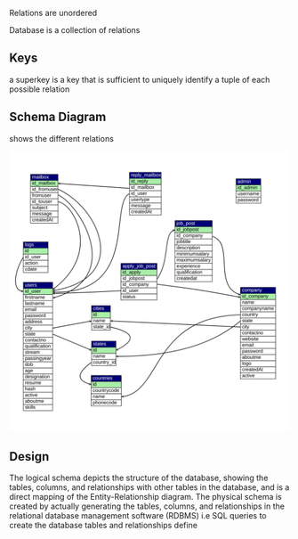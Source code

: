 Relations are unordered

Database is a collection of relations

## Keys

a superkey is a key that is sufficient to uniquely identify a tuple of each possible relation

## Schema Diagram

shows the different relations

<img src="assets/schema.svg" class = "full" />

## Design

The logical schema depicts the structure of the database, showing the tables, columns, and relationships with other tables in the database, and is a direct mapping of the Entity-Relationship diagram. The physical schema is created by actually generating the tables, columns, and relationships in the relational database management software (RDBMS) i.e SQL queries to create the database tables and relationships define
